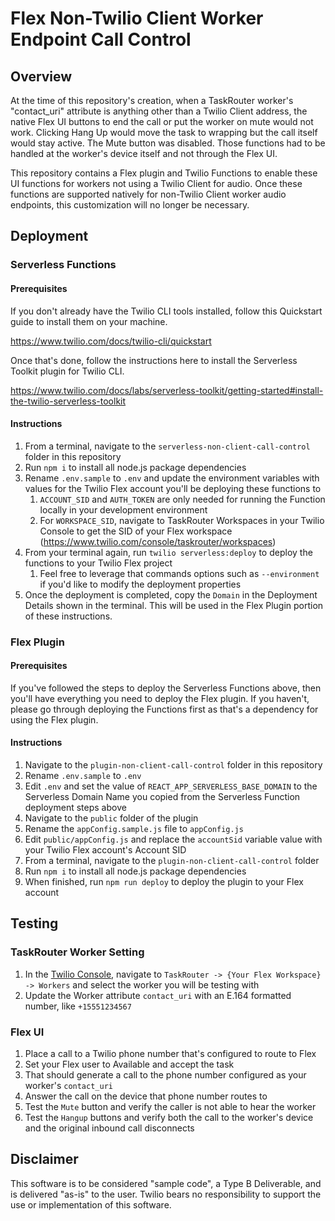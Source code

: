 # Flex Non-Twilio Client Worker Endpoint Call Control

## Overview

At the time of this repository's creation, when a TaskRouter worker's "contact_uri" attribute is anything other than a Twilio Client address, the native Flex UI buttons to end the call or put the worker on mute would not work. Clicking Hang Up would move the task to wrapping but the call itself would stay active. The Mute button was disabled. Those functions had to be handled at the worker's device itself and not through the Flex UI.

This repository contains a Flex plugin and Twilio Functions to enable these UI functions for workers not using a Twilio Client for audio. Once these functions are supported natively for non-Twilio Client worker audio endpoints, this customization will no longer be necessary.

## Deployment

### Serverless Functions

#### Prerequisites

If you don't already have the Twilio CLI tools installed, follow this Quickstart guide to install them on your machine.

https://www.twilio.com/docs/twilio-cli/quickstart

Once that's done, follow the instructions here to install the Serverless Toolkit plugin for Twilio CLI.

https://www.twilio.com/docs/labs/serverless-toolkit/getting-started#install-the-twilio-serverless-toolkit

#### Instructions

1. From a terminal, navigate to the `serverless-non-client-call-control` folder in this repository
1. Run `npm i` to install all node.js package dependencies
1. Rename `.env.sample` to `.env` and update the environment variables with values for the Twilio Flex account you'll be deploying these functions to
    1. `ACCOUNT_SID` and `AUTH_TOKEN` are only needed for running the Function locally in your development environment
    1. For `WORKSPACE_SID`, navigate to TaskRouter Workspaces in your Twilio Console to get the SID of your Flex workspace (https://www.twilio.com/console/taskrouter/workspaces)
1. From your terminal again, run `twilio serverless:deploy` to deploy the functions to your Twilio Flex project
    1. Feel free to leverage that commands options such as `--environment` if you'd like to modify the deployment properties
1. Once the deployment is completed, copy the `Domain` in the Deployment Details shown in the terminal. This will be used in the Flex Plugin portion of these instructions.

### Flex Plugin

#### Prerequisites

If you've followed the steps to deploy the Serverless Functions above, then you'll have everything you need to deploy the Flex plugin. If you haven't, please go through deploying the Functions first as that's a dependency for using the Flex plugin.

#### Instructions

1. Navigate to the `plugin-non-client-call-control` folder in this repository
1. Rename `.env.sample` to `.env`
1. Edit `.env` and set the value of `REACT_APP_SERVERLESS_BASE_DOMAIN` to the Serverless Domain Name you copied from the Serverless Function deployment steps above
1. Navigate to the `public` folder of the plugin
1. Rename the `appConfig.sample.js` file to `appConfig.js`
1. Edit `public/appConfig.js` and replace the `accountSid` variable value with your Twilio Flex account's Account SID
1. From a terminal, navigate to the `plugin-non-client-call-control` folder
1. Run `npm i` to install all node.js package dependencies
1. When finished, run `npm run deploy` to deploy the plugin to your Flex account

## Testing

### TaskRouter Worker Setting

1. In the [Twilio Console](twilio.com/console), navigate to `TaskRouter -> {Your Flex Workspace} -> Workers` and select the worker you will be testing with
1. Update the Worker attribute `contact_uri` with an E.164 formatted number, like `+15551234567`

### Flex UI

1. Place a call to a Twilio phone number that's configured to route to Flex
1. Set your Flex user to Available and accept the task
1. That should generate a call to the phone number configured as your worker's `contact_uri`
1. Answer the call on the device that phone number routes to
1. Test the `Mute` button and verify the caller is not able to hear the worker
1. Test the `Hangup` buttons and verify both the call to the worker's device and the original inbound call disconnects

## Disclaimer
This software is to be considered "sample code", a Type B Deliverable, and is delivered "as-is" to the user. Twilio bears no responsibility to support the use or implementation of this software.
